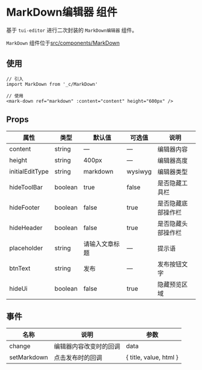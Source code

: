 # MarkDown编辑器 组件

基于 `tui-editor` 进行二次封装的 `MarkDown编辑器` 组件。

`MarkDown` 组件位于[src/components/MarkDown](http://192.168.169.57:9000/scm/index.html#contentPanel;9IRMTD52f3;null;vue-doc/src/components/MarkDown/index.vue;content)

## 使用

``` vue
// 引入
import MarkDown from '_c/MarkDown'

// 使用
<mark-down ref="markdown" :content="content" height="600px" />
```

## Props

| 属性 | 类型 | 默认值 | 可选值 | 说明 |
|---------- |-------- |---------- |---------- |---------- |
| content | string | — | — | 编辑器内容 |
| height | string | 400px | — | 编辑器高度 |
| initialEditType | string | markdown | wysiwyg | 编辑器类型 |
| hideToolBar | boolean | true | false | 是否隐藏工具栏 |
| hideFooter | boolean | false | true | 是否隐藏底部操作栏 |
| hideHeader | boolean | false | true | 是否隐藏头部操作栏 |
| placeholder | string | 请输入文章标题 | — | 提示语 |
| btnText | string | 发布 | — | 发布按钮文字 |
| hideUi | boolean | false | true | 隐藏预览区域 |

## 事件

| 名称 | 说明 | 参数 |
|---------- |-------- |-------- |
| change | 编辑器内容改变时的回调 | data |
| setMarkdown | 点击发布时的回调 | { title, value, html } |